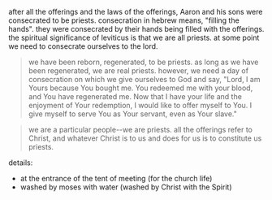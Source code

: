 after all the offerings and the laws of the offerings, Aaron and his sons were
consecrated to be priests. consecration in hebrew means, "filling the hands". they
were consecrated by their hands being filled with the offerings. the spiritual
significance of leviticus is that we are all priests. at some point we need to
consecrate ourselves to the lord.

> we have been reborn, regenerated, to be priests. as long as we have been regenerated, we are real priests. however, we need a day of consecration on which we give ourselves to God and say, "Lord, I am Yours because You bought me. You redeemed me with your blood, and You have regenerated me. Now that I have your life and the enjoyment of Your redemption, I would like to offer myself to You. I give myself to serve You as Your servant, even as Your slave."

> we are a particular people--we are priests. all the offerings refer to Christ, and whatever Christ is to us and does for us is to constitute us priests.

details:
- at the entrance of the tent of meeting (for the church life)
- washed by moses with water (washed by Christ with the Spirit)
